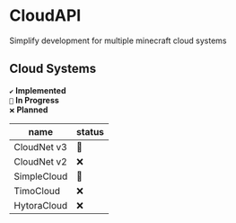 # CloudAPI
Simplify development for multiple minecraft cloud systems

## Cloud Systems
`✔️` **Implemented** <br>
`🚧` **In Progress** <br>
`❌` **Planned** <br>

| name        | status |
| ----------- | ------ |
| CloudNet v3 | 🚧 |
| CloudNet v2 | ❌ |
| SimpleCloud | 🚧 |
| TimoCloud   | ❌ |
| HytoraCloud | ❌ |
